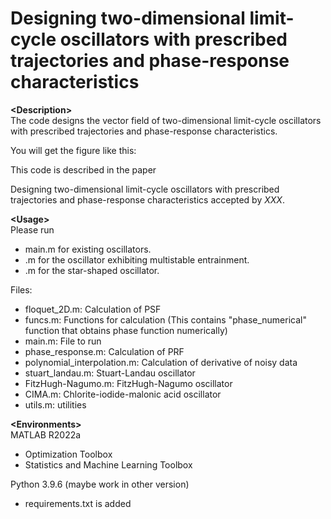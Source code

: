 # Designing two-dimensional limit-cycle oscillators with prescribed trajectories and phase-response characteristics

__\<Description\>__ <br />
The code designs the vector field of two-dimensional limit-cycle oscillators with prescribed trajectories and phase-response characteristics.

You will get the figure like this:
<!--
<div align="center">
    <img src="figs/sl_phase.png">
</div>
<div style="text-align: center;">
    (a) True, (b) Estimation
</div> <br />
-->

This code is described in the paper
<!-- <a href="XXX" target="_blank">　-->
Designing two-dimensional limit-cycle oscillators with prescribed trajectories and phase-response characteristics</a> 
accepted by *XXX*. <br />

__\<Usage\>__ <br />
Please run 
- main.m for existing oscillators. 
- .m for the oscillator exhibiting multistable entrainment. 
- .m for the star-shaped oscillator. <br />

Files:
- floquet_2D.m: Calculation of PSF
- funcs.m: Functions for calculation (This contains "phase_numerical" function that obtains phase function numerically)
- main.m: File to run
- phase_response.m: Calculation of PRF
- polynomial_interpolation.m: Calculation of derivative of noisy data
- stuart_landau.m: Stuart-Landau oscillator
- FitzHugh-Nagumo.m: FitzHugh-Nagumo oscillator
- CIMA.m: Chlorite-iodide-malonic acid oscillator
- utils.m: utilities


__\<Environments\>__ <br />
MATLAB R2022a
- Optimization Toolbox
- Statistics and Machine Learning Toolbox

Python 3.9.6 (maybe work in other version)
- requirements.txt is added